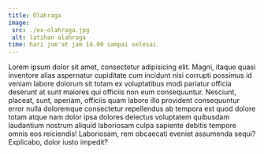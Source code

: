 ```yaml
---
title: Olahraga
image:
 src: ./ex-olahraga.jpg
 alt: latihan olahraga
time: hari jum'at jam 14.00 sampai selesai
---
```

Lorem ipsum dolor sit amet, consectetur adipisicing elit. Magni, itaque quasi inventore alias aspernatur cupiditate cum incidunt nisi corrupti possimus id veniam labore dolorum sit totam ex voluptatibus modi pariatur officia deserunt at sunt maiores qui officiis non eum consequuntur. Nesciunt, placeat, sunt, aperiam, officiis quam labore illo provident consequuntur error nulla doloremque consectetur repellendus ab tempora est quod dolore totam atque nam dolor ipsa dolores delectus voluptatem quibusdam laudantium nostrum aliquid laboriosam culpa sapiente debitis tempore omnis eos reiciendis! Laboriosam, rem obcaecati eveniet assumenda sequi? Explicabo, dolor iusto impedit?
